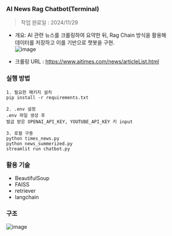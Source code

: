 ### AI News Rag Chatbot(Terminal)
> 작업 완료일 : 2024/11/29  
- 개요: AI 관련 뉴스를 크롤링하여 요약한 뒤, Rag Chain 방식을 활용해  
  데이터를 저장하고 이를 기반으로 챗봇을 구현.  
![image](https://github.com/user-attachments/assets/889e033f-b980-4094-829e-58199ae94060)

- 크롤링 URL : https://www.aitimes.com/news/articleList.html  

### 실행 방법
```
1. 필요한 패키지 설치
pip install -r requirements.txt

2. .env 설정
.env 파일 생성 후 
발급 받은 OPENAI_API_KEY, YOUTUBE_API_KEY 키 input

3. 로컬 구동
python times_news.py
python news_summerized.py
streamlit run chatbot.py
```

### 활용 기술
- BeautifulSoup
- FAISS
- retriever
- langchain

### 구조
![image](https://github.com/user-attachments/assets/afc68cdd-10fc-4ad7-abc6-1f3d493494f4)

